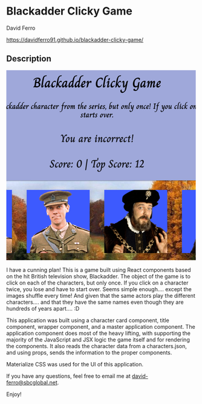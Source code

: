 # Blackadder Clicky Game

David Ferro

https://davidferro91.github.io/blackadder-clicky-game/

## Description

![Screenshot of Blackadder Clicky Game](/public/assets/images/screenshot.png)

I have a cunning plan!  This is a game built using React components based on the hit British television show, Blackadder.  The object of the game is to click on each of the characters, but only once.  If you click on a character twice, you lose and have to start over.  Seems simple enough.... except the images shuffle every time!  And given that the same actors play the different characters.... and that they have the same names even though they are hundreds of years apart.... :D

This application was built using a character card component, title component, wrapper component, and a master application component.  The application component does most of the heavy lifting, with supporting the majority of the JavaScript and JSX logic the game itself and for rendering the components.  It also reads the character data from a characters.json, and using props, sends the information to the proper components.

Materialize CSS was used for the UI of this application.

If you have any questions, feel free to email me at david-ferro@sbcglobal.net.

Enjoy!